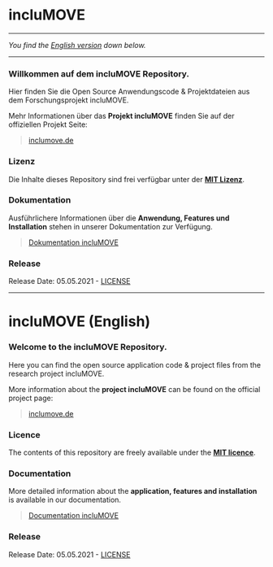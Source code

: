 # incluMOVE

---

*You find the [English version](#english_version) down below.*

---

### Willkommen auf dem **incluMOVE Repository**.
Hier finden Sie die Open Source Anwendungscode & Projektdateien aus dem Forschungsprojekt incluMOVE.

Mehr Informationen über das **Projekt incluMOVE** finden Sie auf der offiziellen Projekt Seite: 
> [inclumove.de](http://inclumove.de/)

### Lizenz
Die Inhalte dieses Repository sind frei verfügbar unter der **[MIT Lizenz](LICENSE)**. 

### Dokumentation
Ausführlichere Informationen über die **Anwendung, Features und Installation** stehen in unserer Dokumentation zur Verfügung.
> [Dokumentation incluMOVE](https://affectivecognitiveinstitute.github.io/inclumove/index.html)

### Release 
Release Date: 05.05.2021 - [LICENSE](LICENSE)
_________________________________________________________________________________________________________________

<a name="english_version"></a>
# incluMOVE (English)

### Welcome to the **incluMOVE Repository**.
Here you can find the open source application code & project files from the research project incluMOVE.

More information about the **project incluMOVE** can be found on the official project page: 
> [inclumove.de](http://inclumove.de/)

### Licence
The contents of this repository are freely available under the **[MIT licence](LICENSE)**. 

### Documentation
More detailed information about the **application, features and installation** is available in our documentation.
> [Documentation incluMOVE](https://affectivecognitiveinstitute.github.io/inclumove/index.html)

### Release 
Release Date: 05.05.2021 - [LICENSE](LICENSE) 
